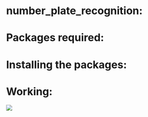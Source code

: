# number_plate_recognition:
# Packages required:
# Installing the packages:
# Working:
![](ezgif.com-gif-maker.gif)
